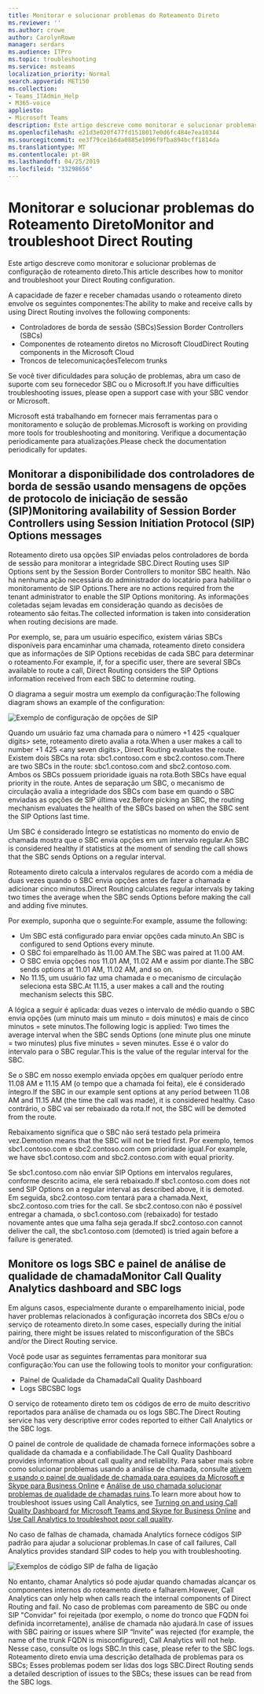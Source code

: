 ```yaml
---
title: Monitorar e solucionar problemas do Roteamento Direto
ms.reviewer: ''
ms.author: crowe
author: CarolynRowe
manager: serdars
ms.audience: ITPro
ms.topic: troubleshooting
ms.service: msteams
localization_priority: Normal
search.appverid: MET150
ms.collection:
- Teams_ITAdmin_Help
- M365-voice
appliesto:
- Microsoft Teams
description: Este artigo descreve como monitorar e solucionar problemas de configuração de roteamento direto.
ms.openlocfilehash: e21d3e020f477fd1518017e0d6fc484e7ea10344
ms.sourcegitcommit: ee3f79ce1b6da0885e1096f9fba894bcff1814da
ms.translationtype: MT
ms.contentlocale: pt-BR
ms.lasthandoff: 04/25/2019
ms.locfileid: "33298656"
---
```

# <a name="monitor-and-troubleshoot-direct-routing"></a><span data-ttu-id="4ae70-103">Monitorar e solucionar problemas do Roteamento Direto</span><span class="sxs-lookup"><span data-stu-id="4ae70-103">Monitor and troubleshoot Direct Routing</span></span>

<span data-ttu-id="4ae70-104">Este artigo descreve como monitorar e solucionar problemas de configuração de roteamento direto.</span><span class="sxs-lookup"><span data-stu-id="4ae70-104">This article describes how to monitor and troubleshoot your Direct Routing configuration.</span></span> 

<span data-ttu-id="4ae70-105">A capacidade de fazer e receber chamadas usando o roteamento direto envolve os seguintes componentes:</span><span class="sxs-lookup"><span data-stu-id="4ae70-105">The ability to make and receive calls by using Direct Routing involves the following components:</span></span> 

- <span data-ttu-id="4ae70-106">Controladores de borda de sessão (SBCs)</span><span class="sxs-lookup"><span data-stu-id="4ae70-106">Session Border Controllers (SBCs)</span></span> 
- <span data-ttu-id="4ae70-107">Componentes de roteamento diretos no Microsoft Cloud</span><span class="sxs-lookup"><span data-stu-id="4ae70-107">Direct Routing components in the Microsoft Cloud</span></span> 
- <span data-ttu-id="4ae70-108">Troncos de telecomunicações</span><span class="sxs-lookup"><span data-stu-id="4ae70-108">Telecom trunks</span></span> 

<span data-ttu-id="4ae70-109">Se você tiver dificuldades para solução de problemas, abra um caso de suporte com seu fornecedor SBC ou o Microsoft.</span><span class="sxs-lookup"><span data-stu-id="4ae70-109">If you have difficulties troubleshooting issues, please open a support case with your SBC vendor or Microsoft.</span></span> 

<span data-ttu-id="4ae70-110">Microsoft está trabalhando em fornecer mais ferramentas para o monitoramento e solução de problemas.</span><span class="sxs-lookup"><span data-stu-id="4ae70-110">Microsoft is working on providing more tools for troubleshooting and monitoring.</span></span> <span data-ttu-id="4ae70-111">Verifique a documentação periodicamente para atualizações.</span><span class="sxs-lookup"><span data-stu-id="4ae70-111">Please check the documentation periodically for updates.</span></span> 

## <a name="monitoring-availability-of-session-border-controllers-using-session-initiation-protocol-sip-options-messages"></a><span data-ttu-id="4ae70-112">Monitorar a disponibilidade dos controladores de borda de sessão usando mensagens de opções de protocolo de iniciação de sessão (SIP)</span><span class="sxs-lookup"><span data-stu-id="4ae70-112">Monitoring availability of Session Border Controllers using Session Initiation Protocol (SIP) Options messages</span></span>

<span data-ttu-id="4ae70-113">Roteamento direto usa opções SIP enviadas pelos controladores de borda de sessão para monitorar a integridade SBC.</span><span class="sxs-lookup"><span data-stu-id="4ae70-113">Direct Routing uses SIP Options sent by the Session Border Controllers to monitor SBC health.</span></span> <span data-ttu-id="4ae70-114">Não há nenhuma ação necessária do administrador do locatário para habilitar o monitoramento de SIP Options.</span><span class="sxs-lookup"><span data-stu-id="4ae70-114">There are no actions required from the tenant administrator to enable the SIP Options monitoring.</span></span> <span data-ttu-id="4ae70-115">As informações coletadas sejam levadas em consideração quando as decisões de roteamento são feitas.</span><span class="sxs-lookup"><span data-stu-id="4ae70-115">The collected information is taken into consideration when routing decisions are made.</span></span> 

<span data-ttu-id="4ae70-116">Por exemplo, se, para um usuário específico, existem várias SBCs disponíveis para encaminhar uma chamada, roteamento direto considera que as informações de SIP Options recebidas de cada SBC para determinar o roteamento.</span><span class="sxs-lookup"><span data-stu-id="4ae70-116">For example, if, for a specific user, there are several SBCs available to route a call, Direct Routing considers the SIP Options information received from each SBC to determine routing.</span></span> 

<span data-ttu-id="4ae70-117">O diagrama a seguir mostra um exemplo da configuração:</span><span class="sxs-lookup"><span data-stu-id="4ae70-117">The following diagram shows an example of the configuration:</span></span> 

![Exemplo de configuração de opções de SIP](media/sip-options-config-example.png)

<span data-ttu-id="4ae70-119">Quando um usuário faz uma chamada para o número +1 425 \<qualquer digits> sete, roteamento direto avalia a rota.</span><span class="sxs-lookup"><span data-stu-id="4ae70-119">When a user makes a call to number +1 425 \<any seven digits>, Direct Routing evaluates the route.</span></span> <span data-ttu-id="4ae70-120">Existem dois SBCs na rota: sbc1.contoso.com e sbc2.contoso.com.</span><span class="sxs-lookup"><span data-stu-id="4ae70-120">There are two SBCs in the route: sbc1.contoso.com and sbc2.contoso.com.</span></span> <span data-ttu-id="4ae70-121">Ambos os SBCs possuem prioridade iguais na rota.</span><span class="sxs-lookup"><span data-stu-id="4ae70-121">Both SBCs have equal priority in the route.</span></span> <span data-ttu-id="4ae70-122">Antes de separação um SBC, o mecanismo de circulação avalia a integridade dos SBCs com base em quando o SBC enviadas as opções de SIP última vez.</span><span class="sxs-lookup"><span data-stu-id="4ae70-122">Before picking an SBC, the routing mechanism evaluates the health of the SBCs based on when the SBC sent the SIP Options last time.</span></span> 

<span data-ttu-id="4ae70-123">Um SBC é considerado Íntegro se estatísticas no momento do envio de chamada mostra que o SBC envia opções em um intervalo regular.</span><span class="sxs-lookup"><span data-stu-id="4ae70-123">An SBC is considered healthy if statistics at the moment of sending the call shows that the SBC sends Options on a regular interval.</span></span>  

<span data-ttu-id="4ae70-124">Roteamento direto calcula a intervalos regulares de acordo com a média de duas vezes quando o SBC envia opções antes de fazer a chamada e adicionar cinco minutos.</span><span class="sxs-lookup"><span data-stu-id="4ae70-124">Direct Routing calculates regular intervals by taking two times the average when the SBC sends Options before making the call and adding five minutes.</span></span> 

<span data-ttu-id="4ae70-125">Por exemplo, suponha que o seguinte:</span><span class="sxs-lookup"><span data-stu-id="4ae70-125">For example, assume the following:</span></span> 

- <span data-ttu-id="4ae70-126">Um SBC está configurado para enviar opções cada minuto.</span><span class="sxs-lookup"><span data-stu-id="4ae70-126">An SBC is configured to send Options every minute.</span></span> 
- <span data-ttu-id="4ae70-127">O SBC foi emparelhado às 11.00 AM.</span><span class="sxs-lookup"><span data-stu-id="4ae70-127">The SBC was paired at 11.00 AM.</span></span>  
- <span data-ttu-id="4ae70-128">O SBC envia opções nos 11.01 AM, 11.02 AM e assim por diante.</span><span class="sxs-lookup"><span data-stu-id="4ae70-128">The SBC sends options at 11.01 AM, 11.02 AM, and so on.</span></span>  
- <span data-ttu-id="4ae70-129">No 11.15, um usuário faz uma chamada e o mecanismo de circulação seleciona esta SBC.</span><span class="sxs-lookup"><span data-stu-id="4ae70-129">At 11.15, a user makes a call and the routing mechanism selects this SBC.</span></span> 

<span data-ttu-id="4ae70-130">A lógica a seguir é aplicada: duas vezes o intervalo de médio quando o SBC envia opções (um minuto mais um minuto = dois minutos) e mais de cinco minutos = sete minutos.</span><span class="sxs-lookup"><span data-stu-id="4ae70-130">The following logic is applied: Two times the average interval when the SBC sends Options (one minute plus one minute = two minutes) plus five minutes = seven minutes.</span></span> <span data-ttu-id="4ae70-131">Esse é o valor do intervalo para o SBC regular.</span><span class="sxs-lookup"><span data-stu-id="4ae70-131">This is the value of the regular interval for the SBC.</span></span>
 
<span data-ttu-id="4ae70-132">Se o SBC em nosso exemplo enviada opções em qualquer período entre 11.08 AM e 11.15 AM (o tempo que a chamada foi feita), ele é considerado íntegro.</span><span class="sxs-lookup"><span data-stu-id="4ae70-132">If the SBC in our example sent options at any period between 11.08 AM and 11.15 AM (the time the call was made), it is considered healthy.</span></span> <span data-ttu-id="4ae70-133">Caso contrário, o SBC vai ser rebaixado da rota.</span><span class="sxs-lookup"><span data-stu-id="4ae70-133">If not, the SBC will be demoted from the route.</span></span> 

<span data-ttu-id="4ae70-134">Rebaixamento significa que o SBC não será testado pela primeira vez.</span><span class="sxs-lookup"><span data-stu-id="4ae70-134">Demotion means that the SBC will not be tried first.</span></span> <span data-ttu-id="4ae70-135">Por exemplo, temos sbc1.contoso.com e sbc2.contoso.com com prioridade igual.</span><span class="sxs-lookup"><span data-stu-id="4ae70-135">For example, we have sbc1.contoso.com and sbc2.contoso.com with equal priority.</span></span>  

<span data-ttu-id="4ae70-136">Se sbc1.contoso.com não enviar SIP Options em intervalos regulares, conforme descrito acima, ele será rebaixado.</span><span class="sxs-lookup"><span data-stu-id="4ae70-136">If sbc1.contoso.com does not send SIP Options on a regular interval as described above, it is demoted.</span></span> <span data-ttu-id="4ae70-137">Em seguida, sbc2.contoso.com tentará para a chamada.</span><span class="sxs-lookup"><span data-stu-id="4ae70-137">Next, sbc2.contoso.com tries for the call.</span></span> <span data-ttu-id="4ae70-138">Se sbc2.contoso.con não é possível entregar a chamada, o sbc1.contoso.com (rebaixado) for testado novamente antes que uma falha seja gerada.</span><span class="sxs-lookup"><span data-stu-id="4ae70-138">If sbc2.contoso.con cannot deliver the call, the sbc1.contoso.com (demoted) is tried again before a failure is generated.</span></span> 

## <a name="monitor-call-quality-analytics-dashboard-and-sbc-logs"></a><span data-ttu-id="4ae70-139">Monitore os logs SBC e painel de análise de qualidade de chamada</span><span class="sxs-lookup"><span data-stu-id="4ae70-139">Monitor Call Quality Analytics dashboard and SBC logs</span></span> 
 
<span data-ttu-id="4ae70-140">Em alguns casos, especialmente durante o emparelhamento inicial, pode haver problemas relacionados à configuração incorreta dos SBCs e/ou o serviço de roteamento direto.</span><span class="sxs-lookup"><span data-stu-id="4ae70-140">In some cases, especially during the initial pairing, there might be issues related to misconfiguration of the SBCs and/or the Direct Routing service.</span></span> 

<span data-ttu-id="4ae70-141">Você pode usar as seguintes ferramentas para monitorar sua configuração:</span><span class="sxs-lookup"><span data-stu-id="4ae70-141">You can use the following tools to monitor your configuration:</span></span>  
 
- <span data-ttu-id="4ae70-142">Painel de Qualidade da Chamada</span><span class="sxs-lookup"><span data-stu-id="4ae70-142">Call Quality Dashboard</span></span> 
- <span data-ttu-id="4ae70-143">Logs SBC</span><span class="sxs-lookup"><span data-stu-id="4ae70-143">SBC logs</span></span> 

<span data-ttu-id="4ae70-144">O serviço de roteamento direto tem os códigos de erro de muito descritivo reportados para análise de chamada ou os logs SBC.</span><span class="sxs-lookup"><span data-stu-id="4ae70-144">The Direct Routing service has very descriptive error codes reported to either Call Analytics or the SBC logs.</span></span> 

<span data-ttu-id="4ae70-145">O painel de controle de qualidade de chamada fornece informações sobre a qualidade da chamada e a confiabilidade.</span><span class="sxs-lookup"><span data-stu-id="4ae70-145">The Call Quality Dashboard provides information about call quality and reliability.</span></span> <span data-ttu-id="4ae70-146">Para saber mais sobre como solucionar problemas usando a análise de chamada, consulte [ativem e usando o painel de qualidade de chamada para equipes da Microsoft e Skype para Business Online](https://docs.microsoft.com/SkypeForBusiness/using-call-quality-in-your-organization/turning-on-and-using-call-quality-dashboard) e [Análise de uso chamada solucionar problemas de qualidade de chamadas ruins](https://docs.microsoft.com/SkypeForBusiness/using-call-quality-in-your-organization/use-call-analytics-to-troubleshoot-poor-call-quality).</span><span class="sxs-lookup"><span data-stu-id="4ae70-146">To learn more about how to troubleshoot issues using Call Analytics, see [Turning on and using Call Quality Dashboard for Microsoft Teams and Skype for Business Online](https://docs.microsoft.com/SkypeForBusiness/using-call-quality-in-your-organization/turning-on-and-using-call-quality-dashboard) and [Use Call Analytics to troubleshoot poor call quality](https://docs.microsoft.com/SkypeForBusiness/using-call-quality-in-your-organization/use-call-analytics-to-troubleshoot-poor-call-quality).</span></span> 

<span data-ttu-id="4ae70-147">No caso de falhas de chamada, chamada Analytics fornece códigos SIP padrão para ajudar a solucionar problemas.</span><span class="sxs-lookup"><span data-stu-id="4ae70-147">In case of call failures, Call Analytics provides standard SIP codes to help you with troubleshooting.</span></span> 

![Exemplos de código SIP de falha de ligação](media/failed-response-code.png)

<span data-ttu-id="4ae70-149">No entanto, chamar Analytics só pode ajudar quando chamadas alcançar os componentes internos do roteamento direto e falharem.</span><span class="sxs-lookup"><span data-stu-id="4ae70-149">However, Call Analytics can only help when calls reach the internal components of Direct Routing and fail.</span></span> <span data-ttu-id="4ae70-150">No caso de problemas com pareamento de SBC ou onde SIP "Convidar" foi rejeitada (por exemplo, o nome do tronco que FQDN foi definida incorretamente), análise de chamada não ajudará.</span><span class="sxs-lookup"><span data-stu-id="4ae70-150">In case of issues with SBC pairing or issues where SIP “Invite” was rejected (for example, the name of the trunk FQDN is misconfigured), Call Analytics will not help.</span></span> <span data-ttu-id="4ae70-151">Nesse caso, consulte os logs SBC.</span><span class="sxs-lookup"><span data-stu-id="4ae70-151">In this case, please refer to the SBC logs.</span></span> <span data-ttu-id="4ae70-152">Roteamento direto envia uma descrição detalhada de problemas para os SBCs; Esses problemas podem ser lidas dos logs SBC.</span><span class="sxs-lookup"><span data-stu-id="4ae70-152">Direct Routing sends a detailed description of issues to the SBCs; these issues can be read from the SBC logs.</span></span> 
